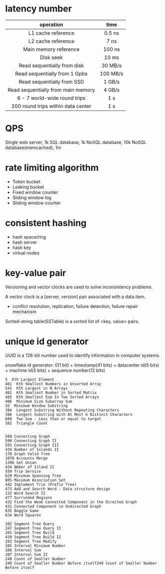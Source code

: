 # latency number

| operation                          | time     |
| :--------------------------------: | :------: |
| L1 cache reference                 | 0.5 ns   |
| L2 cache reference                 | 7 ns     |
| Main memory reference              | 100 ns   |
| Disk seek                          | 10 ms    |
| Read sequentially from disk        | 30 MB/s  |
| Read sequentially from 1 Gpbs      | 100 MB/s |
| Read sequentially from SSD         | 1 GB/s   |
| Read sequentially from main memory | 4 GB/s   |
| 6 - 7 world-wide round trips       | 1 s      |
| 200 round trips within data center | 1 s      |


# QPS

Single web server, 1k
SQL database, 1k
NoSQL database, 10k
NoSQL database(memcached), 1m


# rate limiting algorithm
* Token bucket
* Leaking bucket
* Fixed window counter
* Sliding window log
* Sliding window counter


# consistent hashing
* hash space/ring
* hash server
* hash key
* virtual nodes

# key-value pair

Versioning and vector clocks are used to solve inconsistency problems.

A vector clock is a [server, version] pair associated with a data item.

* conflict resolution, replication, failure detection, failure repair mechanism 

Sorted-string table(SSTable) is a sorted list of <key, value> pairs.


# unique id generator

UUID is a 128-bit number used to identify information in computer systems. 

snowflake id generator: 0(1 bit) + timestamp(41 bits) + datacenter id(5 bits) + machine id(5 bits) + sequence number(12 bits)



```
5  Kth Largest Element
461  Kth Smallest Numbers in Unsorted Array
543  Kth Largest in N Arrays
401  Kth Smallest Number in Sorted Matrix
465  Kth Smallest Sum In Two Sorted Arrays
406  Minimum Size Subarray Sum
32  Minimum Window Substring
384  Longest Substring Without Repeating Characters
386  Longest Substring with At Most K Distinct Characters
609  Two Sum - Less than or equal to target
382  Triangle Count


589 Connecting Graph
590 Connecting Graph II
591 Connecting Graph III
434 Number of Islands II
178 Graph Valid Tree
1070 Accounts Merge
1396 Set Union
434 Nmber of Island II
559 Trie Service
629 Minimum Spanning Tree
805 Maximum Association Set
442 Implement Trie (Prefix Tree)
473 Add and Search Word - Data structure design
132 Word Search II
477 Surrunded Regions
432 Find the Weak Connected Component in the Directed Graph
431 Connected Component in Undirected Graph
635 Boggle Game
634 Word Squares

202 Segment Tree Query
247 Segment Tree Query II
201 Segment Tree Build
439 Segment Tree Build II
203 Segment Tree Modify
205 Interval Minimum Number
206 Interval Sum
207 Interval Sum II
248 Count of Smaller Number
249 Count of Smaller Number Before itself249 Count of Smaller Number Before itself

```
